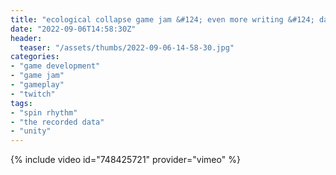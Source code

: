 ```yaml
---
title: "ecological collapse game jam &#124; even more writing &#124; day 5"
date: "2022-09-06T14:58:30Z"
header:
  teaser: "/assets/thumbs/2022-09-06-14-58-30.jpg"
categories:
- "game development"
- "game jam"
- "gameplay"
- "twitch"
tags:
- "spin rhythm"
- "the recorded data"
- "unity"
---
```

{% include video id="748425721" provider="vimeo" %}
